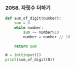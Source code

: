 ### 2058. 자릿수 더하기

```python
def sum_of_digit(number):
    sum = 0
    while number:
        sum += number%10
        number = number // 10
        
    return sum

N = int(input())
print(sum_of_digit(N))
```

